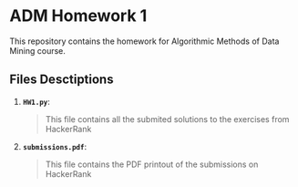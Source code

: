 # ADM Homework 1

This repository contains the homework for Algorithmic Methods of Data Mining course.

## Files Desctiptions
1. __`HW1.py`__:
    > This file contains all the submited solutions to the exercises from HackerRank
2. __`submissions.pdf`__:
    > This file contains the PDF printout of the submissions on HackerRank